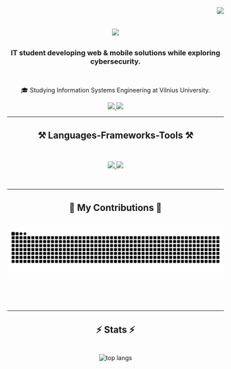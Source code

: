 <img align="right" src="https://visitor-badge.laobi.icu/badge?page_id=nojusta.nojusta" />

<h1 align="center">
    <img src="https://readme-typing-svg.herokuapp.com/?font=Poppins&weight=700&color=A8A2FFFF&size=35&center=true&vCenter=true&width=500&height=70&duration=4000&lines=Hi+There!+👋;+I'm+Nojus!;" />
</h1>

<h3 align="center">IT student developing web & mobile solutions while exploring cybersecurity.</h3>

<br/>

<div align="center">
 
 🎓 Studying Information Systems Engineering at Vilnius University.
 
 </div>
 
<div align="center"> 
  <a href="mailto:nojus869@gmail.com">
    <img src="https://img.shields.io/badge/Gmail-333333?style=for-the-badge&logo=gmail&logoColor=red" />
  </a>
  <a href="https://linkedin.com/in/nojus-stankevičius-368b52304/" target="_blank">
    <img src="https://img.shields.io/badge/LinkedIn-0077B5?style=for-the-badge&logo=linkedin&logoColor=white" target="_blank" />
  </a>
</div>

 <hr/>
 
<h2 align="center">⚒️ Languages-Frameworks-Tools ⚒️</h2>
<br/>
<p align="center">
  <a href="https://skillicons.dev">
    <img src="https://skillicons.dev/icons?i=cpp,css,html,js,ts,mysql,tailwindcss,react,bootstrap,python,cs" />
    <img width="420" src="https://skillicons.dev/icons?i=nodejs,nextjs,github,vscode,unity,unreal,wordpress,figma, php" />
  </a>
</p>


<br/>
<hr/>

<div align="center">
  <h2>🐍 My Contributions 🐍</h2>
  <br>
  <img alt="snake eating my contributions" src="https://raw.githubusercontent.com/nojusta/nojusta/output/github-contribution-grid-snake.svg" />
  
  <br/><br/><br/>
</div>

<hr/>

<h2 align="center">⚡ Stats ⚡</h2>
<br>
<div align=center>
  <img width=325 align="center" src="https://github-readme-stats.vercel.app/api/top-langs/?username=nojusta&hide=php,tex,html,css,makefile,scss,handlebars,&theme=react&border_radius=10&size_weight=0.5&count_weight=0.5&exclude_repo=github-readme-stats" alt="top langs" />
</div>